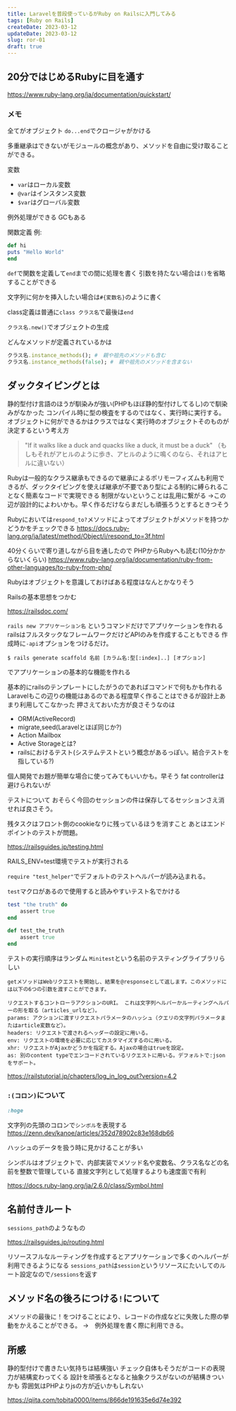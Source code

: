 ```yaml
---
title: Laravelを普段使っているがRuby on Railsに入門してみる
tags: [Ruby on Rails]
createDate: 2023-03-12
updateDate: 2023-03-12
slug: ror-01
draft: true
---
```


## 20分ではじめるRubyに目を通す

<https://www.ruby-lang.org/ja/documentation/quickstart/>

### メモ

全てがオブジェクト
`do...end`でクロージャがかける

多重継承はできないがモジュールの概念があり、メソッドを自由に受け取ることができる。

変数
- `var`はローカル変数
- `@var`はインスタンス変数
- `$var`はグローバル変数

例外処理ができる
GCもある

関数定義
例:

```ruby
def hi
puts "Hello World"
end
```
`def`で関数を定義して`end`までの間に処理を書く
引数を持たない場合は`()`を省略することができる

文字列に何かを挿入したい場合は`#{変数名}`のように書く

class定義は普通に`class クラス名`で最後は`end`

`クラス名.new()`でオブジェクトの生成

どんなメソッドが定義されているかは

```ruby
クラス名.instance_methods(); #　親や祖先のメソッドも含む
クラス名.instance_methods(false); #　親や祖先のメソッドを含まない
```


## ダックタイピングとは

静的型付け言語のほうが馴染みが強い(PHPもほぼ静的型付けしてるし)ので馴染みがなかった
コンパイル時に型の検査をするのではなく、実行時に実行する。
オブジェクトに何ができるかはクラスではなく実行時のオブジェクトそのものが決定するという考え方


>"If it walks like a duck and quacks like a duck, it must be a duck"
>（もしもそれがアヒルのように歩き、アヒルのように鳴くのなら、それはアヒルに違いない）

Rubyは一般的なクラス継承もできるので継承によるポリモーフィズムも利用できるが、ダックタイピングを使えば継承が不要であり型による制約に縛られることなく簡素なコードで実現できる
制限がないということは乱用に繋がる
->この辺が設計的によわいかも。早く作るだけならまだしも頑張ろうとするときつそう

Rubyにおいては`respond_to?`メソッドによってオブジェクトがメソッドを持つかどうかをチェックできる
https://docs.ruby-lang.org/ja/latest/method/Object/i/respond_to=3f.html


40分くらいで寄り道しながら目を通したので
PHPからRubyへも読む(10分かからないくらい)
https://www.ruby-lang.org/ja/documentation/ruby-from-other-languages/to-ruby-from-php/

Rubyはオブジェクトを意識しておけばある程度はなんとかなりそう

Railsの基本思想をつかむ

https://railsdoc.com/

`rails new アプリケーション名`
というコマンドだけでアプリケーションを作れる
railsはフルスタックなフレームワークだけどAPIのみを作成することもできる
作成時に`-api`オプションをつけるだけ。

```
$ rails generate scaffold 名前 [カラム名:型[:index]..] [オプション]
```

でアプリケーションの基本的な機能を作れる


基本的にrailsのテンプレートにしたがうのであればコマンドで何もかも作れる
Laravelもこの辺りの機能はあるのである程度早く作ることはできるが設計上あまり利用してこなかった
押さえておいた方が良さそうなのは

- ORM(ActiveRecord)
- migrate,seed(Laravelとほぼ同じか?)
- Action Mailbox
- Active Storageとは?
- railsにおけるテスト(システムテストという概念があるっぽい。結合テストを指している?)

個人開発でお題が簡単な場合に使ってみてもいいかも。早そう
fat controllerは避けられないが

テストについて
おそらく今回のセッションの件は保存してるセッションさえ消せれば良さそう。

残タスクはフロント側のcookieなりに残っているほうを消すこと
あとはエンドポイントのテストが問題。

https://railsguides.jp/testing.html

RAILS_ENV=test環境でテストが実行される

`require "test_helper"`でデフォルトのテストヘルパーが読み込まれる。

`test`マクロがあるので使用すると読みやすいテスト名でかける

```ruby
test "the truth" do
    assert true
end
```

```ruby
def test_the_truth
    assert true
end
```

テストの実行順序はランダム
`Minitest`という名前のテスティングライブラリらしい

```
getメソッドはWebリクエストを開始し、結果を@responseとして返します。このメソッドには以下の6つの引数を渡すことができます。

リクエストするコントローラアクションのURI。 これは文字列ヘルパーかルーティングヘルパーの形を取る（articles_urlなど）。
params: アクションに渡すリクエストパラメータのハッシュ（クエリの文字列パラメータまたはarticle変数など）。
headers: リクエストで渡されるヘッダーの設定に用いる。
env: リクエストの環境を必要に応じてカスタマイズするのに用いる。
xhr: リクエストがAjaxかどうかを指定する。Ajaxの場合はtrueを設定。
as: 別のcontent typeでエンコードされているリクエストに用いる。デフォルトで:jsonをサポート。
```

https://railstutorial.jp/chapters/log_in_log_out?version=4.2

### `:(コロン)`について

```ruby
:hoge
```
文字列の先頭のコロンで`シンボル`を表現する   
<https://zenn.dev/kanoe/articles/352d78902c83e168db66>

ハッシュのデータを扱う時に見かけることが多い

シンボルはオブジェクトで、内部実装でメソッド名や変数名、クラス名などの名前を整数で管理している
直接文字列として処理するよりも速度面で有利

https://docs.ruby-lang.org/ja/2.6.0/class/Symbol.html


## 名前付きルート

`sessions_path`のようなもの

https://railsguides.jp/routing.html

リソースフルなルーティングを作成するとアプリケーションで多くのヘルパーが利用できるようになる
`sessions_path`は`session`というリソースにたいしてのルート設定なので`/sessions`を返す

## メソッド名の後ろにつける`!`について
メソッドの最後に！をつけることにより、レコードの作成などに失敗した際の挙動をかえることができる。 →　例外処理を書く際に利用できる。


## 所感

静的型付けで書きたい気持ちは結構強い
チェック自体もそうだがコードの表現力が結構変わってくる
設計を頑張るとなると抽象クラスがないのが結構きついかも
雰囲気はPHPよりjsの方が近いかもしれない



https://qiita.com/tobita0000/items/866de191635e6d74e392